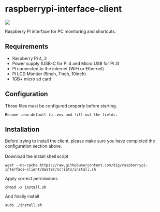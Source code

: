# raspberrypi-interface-client

[![](https://img.shields.io/github/license/dig/raspberrypi-interface-client.svg)](LICENSE)

Raspberry PI interface for PC monitoring and shortcuts.

## Requirements

 - Raspberry Pi 4, 3
 - Power supply (USB-C for Pi 4 and Micro USB for Pi 3)
 - Pi connected to the internet (WiFi or Ethernet)
 - Pi LCD Monitor (5inch, 7inch, 10inch)
 - 1GB+ micro sd card

## Configuration

These files must be configured properly before starting.
```
Rename .env.default to .env and fill out the fields.
```

## Installation

Before trying to install the client, please make sure you have completed the configuration section above.
<br/><br/>
Download the install shell script
```
wget --no-cache https://raw.githubusercontent.com/dig/raspberrypi-interface-client/master/scripts/install.sh
```

Apply correct permissions
```
chmod +x install.sh
```

And finally install
```
sudo ./install.sh
```
